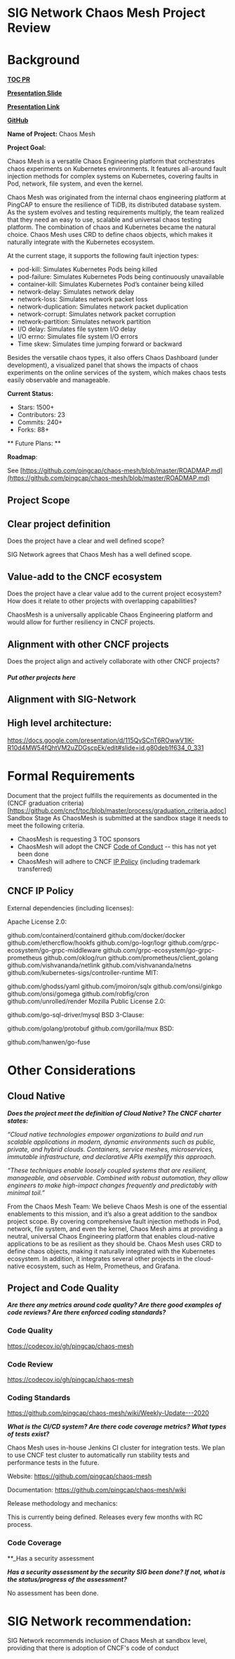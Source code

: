 # SIG Network Chaos Mesh Project Review

# Background

**[TOC PR](https://github.com/cncf/toc/pull/367)** 

**[Presentation Slide](https://docs.google.com/presentation/d/115QvSCnT6ROwwV1lK-R10d4MW54fQhtVM2uZDGscpEk/edit#slide=id.g80f082b201_0_0)**

**[Presentation Link](https://www.youtube.com/watch?v=SuRUtlSQbm4)**

**[GitHub](https://github.com/pingcap/chaos-mesh)**

**Name of Project:** Chaos Mesh  

**Project Goal:**

Chaos Mesh is a versatile Chaos Engineering platform that orchestrates chaos experiments on Kubernetes environments. It features all-around fault injection methods for complex systems on Kubernetes, covering faults in Pod, network, file system, and even the kernel.

Chaos Mesh was originated from the internal chaos engineering platform at PingCAP to ensure the resilience of TiDB, its distributed database system. As the system evolves and testing requirements multiply, the team realized that they need an easy to use, scalable and universal chaos testing platform. The combination of chaos and Kubernetes became the natural choice.  Chaos Mesh uses CRD to define chaos objects, which makes it naturally integrate with the Kubernetes ecosystem. 

At the current stage, it supports the following fault injection types:

- pod-kill: Simulates Kubernetes Pods being killed
- pod-failure: Simulates Kubernetes Pods being continuously unavailable
- container-kill: Simulates Kubernetes Pod’s container being killed
- network-delay: Simulates network delay
- network-loss: Simulates network packet loss
- network-duplication: Simulates network packet duplication
- network-corrupt: Simulates network packet corruption
- network-partition: Simulates network partition
- I/O delay: Simulates file system I/O delay
- I/O errno: Simulates file system I/O errors
- Time skew: Simulates time jumping forward or backward

Besides the versatile chaos types, it also offers Chaos Dashboard (under development), a visualized panel that shows the impacts of chaos experiments on the online services of the system, which makes chaos tests easily observable and manageable. 

**Current Status:**

* Stars: 1500+
* Contributors: 23
* Commits: 240+
* Forks: 88+

** Future Plans: ** 

**Roadmap**:

See [https://github.com/pingcap/chaos-mesh/blob/master/ROADMAP.md](https://github.com/pingcap/chaos-mesh/blob/master/ROADMAP.md)


## Project Scope 

## Clear project definition
Does the project have a clear and well defined scope?

SIG Network agrees that Chaos Mesh has a well defined scope. 

## Value-add to the CNCF ecosystem

Does the project have a clear value add to the current project ecosystem? How does it relate to other projects with overlapping capabilities? 

ChaosMesh is a universally applicable Chaos Engineering platform and would allow for further resiliency in CNCF projects. 


## Alignment with other CNCF projects
Does the project align and actively collaborate with other CNCF projects? 

##### Put other projects here ########

## Alignment with SIG-Network


## High level architecture:
https://docs.google.com/presentation/d/115QvSCnT6ROwwV1lK-R10d4MW54fQhtVM2uZDGscpEk/edit#slide=id.g80deb1f634_0_331 

# Formal Requirements

Document that the project fulfills the requirements as documented in the (CNCF graduation criteria)[https://github.com/cncf/toc/blob/master/process/graduation_criteria.adoc]
Sandbox Stage
As ChaosMesh is submitted at the sandbox stage it needs to meet the following criteria.

*   ChaosMesh is requesting 3 TOC sponsors
*   ChaosMesh will adopt the CNCF [Code of Conduct](https://github.com/cncf/foundation/blob/master/code-of-conduct.md) -- this has not yet been done 
*   ChaosMesh will adhere to CNCF [IP Policy](https://github.com/cncf/foundation/blob/master/charter.md#11-ip-policy) (including trademark transferred)

## CNCF IP Policy 

External dependencies (including licenses):

Apache License 2.0:

github.com/containerd/containerd
github.com/docker/docker
github.com/ethercflow/hookfs
github.com/go-logr/logr
github.com/grpc-ecosystem/go-grpc-middleware
github.com/grpc-ecosystem/go-grpc-prometheus
github.com/oklog/run
github.com/prometheus/client_golang
github.com/vishvananda/netlink
github.com/vishvananda/netns
github.com/kubernetes-sigs/controller-runtime
MIT:

github.com/ghodss/yaml
github.com/jmoiron/sqlx
github.com/onsi/ginkgo
github.com/onsi/gomega
github.com/robfig/cron
github.com/unrolled/render
Mozilla Public License 2.0:

github.com/go-sql-driver/mysql
BSD 3-Clause:

github.com/golang/protobuf
github.com/gorilla/mux
BSD:

github.com/hanwen/go-fuse

# Other Considerations


## Cloud Native

**_Does the project meet the definition of Cloud Native?  The CNCF charter states:_**

_“Cloud native technologies empower organizations to build and run scalable applications in modern, dynamic environments such as public, private, and hybrid clouds. Containers, service meshes, microservices, immutable infrastructure, and declarative APIs exemplify this approach._

_“These techniques enable loosely coupled systems that are resilient, manageable, and observable. Combined with robust automation, they allow engineers to make high-impact changes frequently and predictably with minimal toil.”_

From the Chaos Mesh Team: 
We believe Chaos Mesh is one of the essential enablements to this mission, and it’s also a great addition to the sandbox project scope. By covering comprehensive fault injection methods in Pod, network, file system, and even the kernel, Chaos Mesh aims at providing a neutral, universal Chaos Engineering platform that enables cloud-native applications to be as resilient as they should be. Chaos Mesh uses CRD to define chaos objects, making it naturally integrated with the Kubernetes ecosystem. In addition, it integrates several other projects in the cloud-native ecosystem, such as Helm, Prometheus, and Grafana.

## Project and Code Quality

**_Are there any metrics around code quality?  Are there good examples of code reviews? Are there enforced coding standards?_**

### Code Quality
https://codecov.io/gh/pingcap/chaos-mesh 

### Code Review
https://codecov.io/gh/pingcap/chaos-mesh 

### Coding Standards

https://github.com/pingcap/chaos-mesh/wiki/Weekly-Update---2020


**_What is the CI/CD system?  Are there code coverage metrics?  What types of tests exist?_**

Chaos Mesh uses in-house Jenkins CI cluster for integration tests. We plan to use CNCF test cluster to automatically run stability tests and performance tests in the future.

Website: https://github.com/pingcap/chaos-mesh

Documentation: https://github.com/pingcap/chaos-mesh/wiki

Release methodology and mechanics:

This is currently being defined. Releases every few months with RC process.

### Code Coverage

**_Has a security assessment

**_Has a security assessment by the security SIG been done? If not, what is the status/progress of the assessment?_**

No assessment has been done.

# SIG Network recommendation:

SIG Network recommends inclusion of Chaos Mesh at sandbox level, providing that there is adoption of CNCF's code of conduct 
